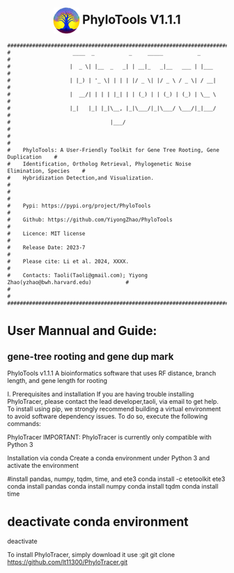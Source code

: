 
<div align="center">
  
# <img src="logo/PhyloTools_logo.jpg" width="60" height="60" align="center"> PhyloTools V1.1.1 </div> 

```
#####################################################################################
#                    ____  _           _     _____           _                      #
#                   |  _ \| |__  _   _| | __|_   _|__   ___ | |___                  #
#                   | |_) | '_ \| | | | |/ _ \| |/ _ \ / _ \| / __|                 #
#                   |  __/| | | | |_| | | (_) | | (_) | (_) | \__ \                 #
#                   |_|   |_| |_|\__, |_|\___/|_|\___/ \___/|_|___/                 #
#                                |___/                                              #
#                                                                                   #
#    PhyloTools: A User-Friendly Toolkit for Gene Tree Rooting, Gene Duplication    #
#    Identification, Ortholog Retrieval, Phylogenetic Noise Elimination, Species    #
#    Hybridization Detection,and Visualization.                                     #
#                                                                                   #
#    Pypi: https://pypi.org/project/PhyloTools                                      #
#    Github: https://github.com/YiyongZhao/PhyloTools                               #
#    Licence: MIT license                                                           #
#    Release Date: 2023-7                                                           #
#    Please cite: Li et al. 2024, XXXX.                                             #
#    Contacts: Taoli(Taoli@gmail.com); Yiyong Zhao(yzhao@bwh.harvard.edu)           #
#                                                                                   #
#####################################################################################
```


# User Mannual and Guide:
## gene-tree rooting and gene dup mark

PhyloTools v1.1.1
A bioinformatics software that uses RF distance, branch length, and gene length for rooting

I. Prerequisites and installation
If you are having trouble installing PhyloTracer, please contact the lead developer,taoli, via email to get help.
To install using pip, we strongly recommend building a virtual environment to avoid software dependency issues. To do so, execute the following commands:

PhyloTracer
IMPORTANT: PhyloTracer is currently only compatible with Python 3

Installation via conda
Create a conda environment under Python 3 and activate the environment

#install pandas, numpy, tqdm, time, and ete3
conda install -c etetoolkit ete3
conda install pandas
conda install numpy
conda install tqdm
conda install time

# deactivate conda environment
deactivate

To install PhyloTracer, simply download it use :git
git clone https://github.com/lt11300/PhyloTracer.git
